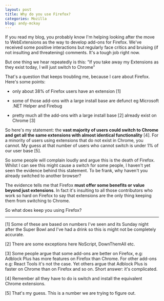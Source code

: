 ```yaml
---
layout: post
title: Why do you use Firefox?
categories: Mozilla
blog: andy-mckay
---
```


If you read my blog, you probably know I'm helping looking after the move to WebExtensions as the way to develop add-ons for Firefox. We've received some positive interactions but regularly face critics and bruising (if not insulting and threatening) comments. It's a tough job right now.

But one thing we hear repeatedly is this: "If you take away my Extensions as they exist today, I will just switch to Chrome"

That's a question that keeps troubling me, because I care about Firefox. Here's some points:

* only about 38% of Firefox users have an extension [1]

* some of those add-ons with a large install base are defunct eg Microsoft .NET Helper and Firebug

* pretty much all the add-ons with a large install base [2] already exist on Chrome [3]

So here's my statement: the **vast majority of users could switch to Chrome and get all the same extensions with almost identical functionality** [4]. For a minority of users using extensions that do not exist in Chrome, you cannot. My guess at that number of users who cannot switch is under 1% of our user base [5].

So some people will complain loudly and argue this is the death of Firefox. Whilst I can see this might cause a switch for some people, I haven't yet seen the evidence behind this statement. To be frank, why haven't you already switched to another browser?

The evidence tells me that Firefox **must offer some benefits or value beyond just extensions**. In fact it's insulting to all those contributors who work so hard on Firefox to say that extensions are the only thing keeping them from switching to Chrome.

So what does keep you using Firefox?

<hr>

[1] Some of these are based on numbers I've seen and its Sunday night after the Super Bowl and I've had a drink so this is might not be completely accurate.

[2] There are some exceptions here NoScript, DownThemAll etc.

[3] Some people argue that some add-ons are better on Firefox, e.g: Adblock Plus has more features on Firefox than Chrome. For other add-ons e.g: React Tools it's not the case. Yet others argue that Adblock Plus is faster on Chrome than on Firefox and so on. Short answer: it's complicated.

[4] Remember all they have to do is switch and install the equivalent Chrome extensions.

[5] That's my guess. This is a number we are trying to figure out.
